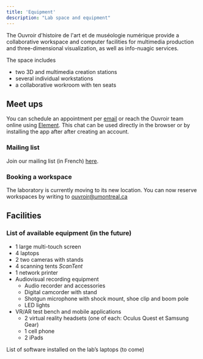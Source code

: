 ```yaml
---
title: 'Equipment'
description: "Lab space and equipment"
---
```


The Ouvroir d'histoire de l'art et de muséologie numérique  provide a collaborative workspace and computer facilities for multimedia production and three-dimensional visualization, as well as info-nuagic services.

The space includes
- two 3D and multimedia creation stations
- several individual workstations
- a collaborative workroom with ten seats

## Meet ups

You can schedule an appointment per [email](mailto:ouvroir@umontreal.ca) or reach the Ouvroir team online using [Element](https://matrix.to/#/!AaxspHhzNUgFJpDKTr:matrix.org?via=matrix.org). This chat can be used directly in the browser or by installing the app after after creating an account.

### Mailing list

Join our mailing list (in French) [here](https://listes.umontreal.ca/wws/subscribe/ouvroir).

### Booking a workspace

The laboratory is currently moving to its new location. You can now reserve workspaces by writing to ouvroir@umontreal.ca

## Facilities

### List of available equipment (in the future)

- 1 large multi-touch screen
- 4 laptops
- 2 two cameras with stands
- 4 scanning tents *ScanTent*
- 1 network printer 
- Audiovisual recording equipment 
  - Audio recorder and accessories
  - Digital camcorder with stand
  - Shotgun microphone with shock mount, shoe clip and boom pole
  - LED lights
- VR/AR test bench and mobile applications
  - 2 virtual reality headsets (one of each: Oculus Quest et Samsung Gear) 
  - 1 cell phone <!-- iOS ou Android?-->
  - 2 iPads

List of software installed on the lab’s laptops (to come)

